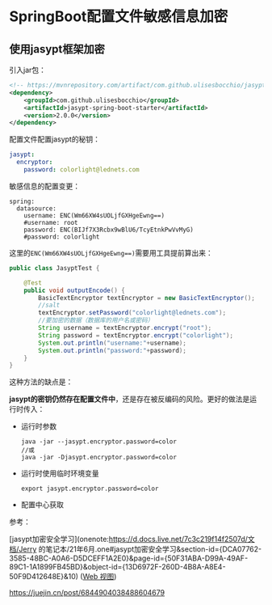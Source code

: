 # SpringBoot配置文件敏感信息加密



## 使用jasypt框架加密

引入jar包：

```xml
<!-- https://mvnrepository.com/artifact/com.github.ulisesbocchio/jasypt-spring-boot-starter -->
<dependency>
	<groupId>com.github.ulisesbocchio</groupId>
	<artifactId>jasypt-spring-boot-starter</artifactId>
	<version>2.0.0</version>
</dependency>
```

配置文件配置jasypt的秘钥：

```yaml
jasypt:
  encryptor:
    password: colorlight@lednets.com
```

敏感信息的配置变更：

```yam
spring:
  datasource:
    username: ENC(Wm66XW4sUOLjfGXHgeEwng==)
    #username: root
    password: ENC(BIJf7X3Rcbx9wBlU6/TcyEtnkPwVvMyG)
    #password: colorlight
```

这里的`ENC(Wm66XW4sUOLjfGXHgeEwng==)`需要用工具提前算出来：

```java
public class JasyptTest {

	@Test
	public void outputEncode() {
		BasicTextEncryptor textEncryptor = new BasicTextEncryptor();
		//salt
		textEncryptor.setPassword("colorlight@lednets.com");
		//要加密的数据（数据库的用户名或密码）
		String username = textEncryptor.encrypt("root");
		String password = textEncryptor.encrypt("colorlight");
		System.out.println("username:"+username);
		System.out.println("password:"+password);
	}
}
```

这种方法的缺点是：

**jasypt的密钥仍然存在配置文件中**，还是存在被反编码的风险。更好的做法是运行时传入：

- 运行时参数

  ```shell
  java -jar --jasypt.encryptor.password=color
  //或
  java -jar -Djasypt.encryptor.password=color
  ```

- 运行时使用临时环境变量

  ```shell
  export jasypt.encryptor.password=color
  ```

- 配置中心获取

参考：

[jasypt加密安全学习](onenote:https://d.docs.live.net/7c3c219f14f2507d/文档/Jerry 的笔记本/21年6月.one#jasypt加密安全学习&section-id={DCA07762-3585-48BC-A0A6-D5DCEFF1A2E0}&page-id={50F31ABA-D99A-49AF-89C1-1A1899FB45BD}&object-id={13D6972F-260D-4B8A-A8E4-50F9D412648E}&10) ([Web 视图](https://onedrive.live.com/view.aspx?resid=7C3C219F14F2507D!296&id=documents&wd=target(21年6月.one|DCA07762-3585-48BC-A0A6-D5DCEFF1A2E0%2Fjasypt加密安全学习|50F31ABA-D99A-49AF-89C1-1A1899FB45BD%2F)))

https://juejin.cn/post/6844904038488604679